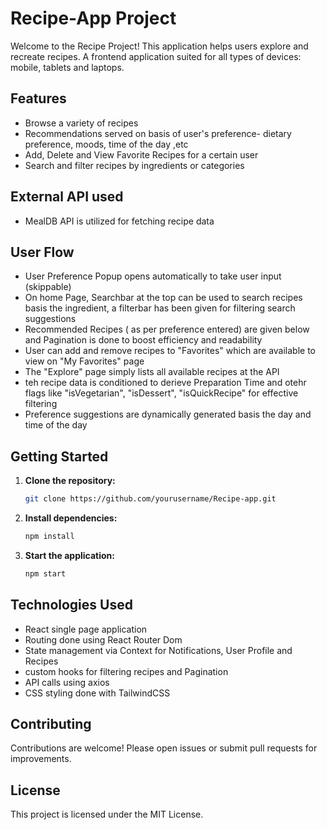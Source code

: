 # Recipe-App Project

Welcome to the Recipe Project! This application helps users explore and recreate recipes.
A frontend application suited for all types of devices: mobile, tablets and laptops.

## Features
- Browse a variety of recipes 
- Recommendations served on basis of user's preference- dietary preference, moods, time of the day ,etc
- Add, Delete and View Favorite Recipes for a certain user
- Search and filter recipes by ingredients or categories

## External API used
- MealDB API is utilized for fetching recipe data

## User Flow
- User Preference Popup opens automatically to take user input (skippable)
- On home Page, Searchbar at the top can be used to search recipes basis the ingredient, a filterbar has been given for filtering search suggestions
- Recommended Recipes ( as per preference entered) are given below and Pagination is done to boost efficiency and readability
- User can add and remove recipes to "Favorites" which are available to view on "My Favorites" page
- The "Explore" page simply lists all available recipes at the API
- teh recipe data is conditioned to derieve Preparation Time and otehr flags like "isVegetarian", "isDessert", "isQuickRecipe" for effective filtering
- Preference suggestions are dynamically generated basis the day and time of the day

## Getting Started

1. **Clone the repository:**
    ```bash
    git clone https://github.com/yourusername/Recipe-app.git
    ```

2. **Install dependencies:**
    ```bash
    npm install
    ```

3. **Start the application:**
    ```bash
    npm start
    ```

## Technologies Used
- React single page application
- Routing done using React Router Dom
- State management via Context for Notifications, User Profile and Recipes
- custom hooks for filtering recipes and Pagination
- API calls using axios
- CSS styling done with TailwindCSS

## Contributing

Contributions are welcome! Please open issues or submit pull requests for improvements.

## License

This project is licensed under the MIT License.